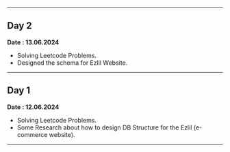 

---
## Day 2
**Date : 13.06.2024**

- Solving Leetcode Problems.
- Designed the schema for Ezlil Website.
---
## Day 1
**Date : 12.06.2024**

- Solving Leetcode Problems.
- Some Research about how to design DB Structure for the Ezlil (e-commerce website).
---
